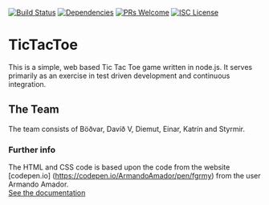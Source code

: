 [![Build Status][circle-badge]][circle-ci]
[![Dependencies][dependencies-badge]][dependencies]
[![PRs Welcome][prs-badge]][prs]
[![ISC License][license-badge]][license]

# TicTacToe

This is a simple, web based Tic Tac Toe game written in node.js. It serves primarily as an exercise in test driven development and continuous integration.

## The Team
The team consists of Böðvar, Davíð V, Diemut, Einar, Katrín and Styrmir. 

### Further info
The HTML and CSS code is based upon the code from the website [codepen.io] (https://codepen.io/ArmandoAmador/pen/fgrmy) from the user Armando Amador.  
[See the documentation](https://github.com/KuwtC/TicTacToe/tree/master/docs)

[circle-badge]:https://circleci.com/gh/KuwtC/TicTacToe.svg?style=svg
[circle-ci]: https://circleci.com/gh/KuwtC/TicTacToe
[license-badge]: https://img.shields.io/badge/license-ISC-blue.svg
[license]: https://github.com/KuwtC/TicTacToe/LICENSE
[prs-badge]: https://img.shields.io/badge/PRs-welcome-brightgreen.svg?style=flat-square
[prs]: http://makeapullrequest.com
[dependencies-badge]: https://david-dm.org/KuwtC/TicTacToe.svg
[Dependencies]: https://david-dm.org/KuwtC/TicTacToe
